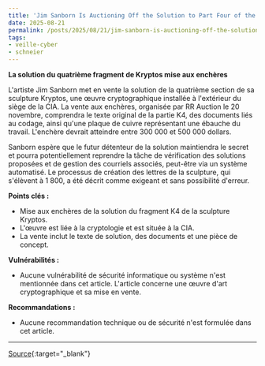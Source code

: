 ```yaml
---
title: 'Jim Sanborn Is Auctioning Off the Solution to Part Four of the Kryptos Sculpture'
date: 2025-08-21
permalink: /posts/2025/08/21/jim-sanborn-is-auctioning-off-the-solution-to-part-four-of-the-kryptos-sculpture/
tags:
- veille-cyber
- schneier
---
```

**La solution du quatrième fragment de Kryptos mise aux enchères**

L'artiste Jim Sanborn met en vente la solution de la quatrième section de sa sculpture Kryptos, une œuvre cryptographique installée à l'extérieur du siège de la CIA. La vente aux enchères, organisée par RR Auction le 20 novembre, comprendra le texte original de la partie K4, des documents liés au codage, ainsi qu'une plaque de cuivre représentant une ébauche du travail. L'enchère devrait atteindre entre 300 000 et 500 000 dollars.

Sanborn espère que le futur détenteur de la solution maintiendra le secret et pourra potentiellement reprendre la tâche de vérification des solutions proposées et de gestion des courriels associés, peut-être via un système automatisé. Le processus de création des lettres de la sculpture, qui s'élèvent à 1 800, a été décrit comme exigeant et sans possibilité d'erreur.

**Points clés :**

*   Mise aux enchères de la solution du fragment K4 de la sculpture Kryptos.
*   L'œuvre est liée à la cryptologie et est située à la CIA.
*   La vente inclut le texte de solution, des documents et une pièce de concept.

**Vulnérabilités :**

*   Aucune vulnérabilité de sécurité informatique ou système n'est mentionnée dans cet article. L'article concerne une œuvre d'art cryptographique et sa mise en vente.

**Recommandations :**

*   Aucune recommandation technique ou de sécurité n'est formulée dans cet article.

---
[Source](https://www.schneier.com/blog/archives/2025/08/jim-sanborn-is-auctioning-off-the-solution-to-part-four-of-the-kryptos-sculpture.html){:target="_blank"}
